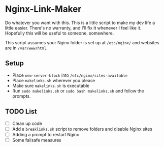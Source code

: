 # Nginx-Link-Maker

Do whatever you want with this. This is a little script to make my dev life a little easier. There's no warranty, and I'll fix it whenever I feel like it. Hopefully this will be useful to someone, somewhere. 

This script assumes your Nginx folder is set up at `/etc/nginx/` and websites are in `/var/www/html`.

## Setup

- Place `new-server-block` into `/etc/nginx/sites-available`
- Place `makelinks.sh` wherever you please
- Make sure `makelinks.sh` is executable
- Run `sudo makelinks.sh` or `sudo bash makelinks.sh` and follow the prompts.

## TODO List

  - [ ] Clean up code
  - [ ] Add a `breaklinks.sh` script to remove folders and disable Nginx sites
  - [ ] Adding a prompt to restart Nginx
  - [ ] Some failsafe measures
